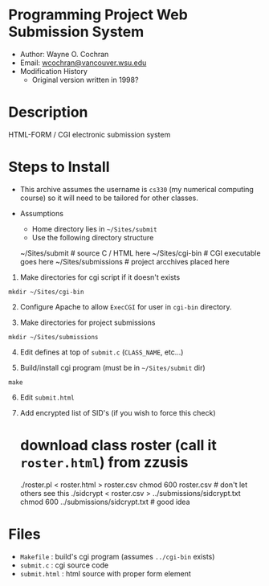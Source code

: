 # Programming Project Web Submission System

 * Author: Wayne O. Cochran 
 * Email: <a href="mailto:wcochran@vancouver.wsu.edu">wcochran@vancouver.wsu.edu</a>
 * Modification History
     - Original version written in 1998?
     
# Description
   
  HTML-FORM / CGI electronic submission system

# Steps to Install

  * This archive assumes the username is `cs330` (my numerical computing course)
      so it will need to be tailored for other classes.
  * Assumptions
      - Home directory lies in `~/Sites/submit`
      - Use the following directory structure 

       ~/Sites/submit      # source C / HTML here
       ~/Sites/cgi-bin     # CGI executable goes here
       ~/Sites/submissions # project arcchives placed here

  1. Make directories for cgi script if it doesn't exists

    mkdir ~/Sites/cgi-bin

  2. Configure Apache to allow `ExecCGI` for user in `cgi-bin` directory.

  3. Make directories for project submissions

    mkdir ~/Sites/submissions

  4. Edit defines at top of `submit.c` (`CLASS_NAME`, etc...)

  5. Build/install cgi program  (must be in `~/Sites/submit` dir)

    make

  6. Edit `submit.html`

  7. Add encrypted list of SID's (if you wish to force this check)

      # download class roster (call it `roster.html`) from zzusis
      ./roster.pl < roster.html > roster.csv
      chmod 600 roster.csv  # don't let others see this
      ./sidcrypt < roster.csv > ../submissions/sidcrypt.txt
      chmod 600 ../submissions/sidcrypt.txt  # good idea

# Files
  
  * `Makefile` : build's cgi program (assumes `../cgi-bin` exists)
  * `submit.c` : cgi source code
  * `submit.html` : html source with proper form element